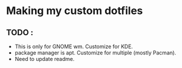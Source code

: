 # Making my custom dotfiles
## TODO :
 - This is only for GNOME wm. Customize for KDE.
 - package manager is apt. Customize for multiple (mostly Pacman).
 - Need to update readme.
